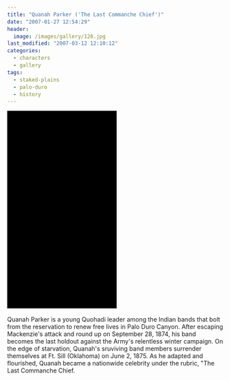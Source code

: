 ```yaml
---
title: "Quanah Parker ('The Last Commanche Chief')"
date: "2007-01-27 12:54:29"
header:
  image: /images/gallery/128.jpg
last_modified: "2007-03-12 12:10:12"
categories:
  - characters
  - gallery
tags:
  - staked-plains
  - palo-duro
  - history
---
```

![128](/images/gallery/128.jpg)

Quanah Parker is a young Quohadi leader among the Indian bands that bolt from the reservation to renew free lives in Palo Duro Canyon. After escaping Mackenzie's attack and round up on September 28, 1874, his band becomes the last holdout against the Army's relentless winter campaign. On the edge of starvation, Quanah's sruviving band members surrender themselves at Ft. Sill (Oklahoma) on June 2, 1875. As he adapted and flourished, Quanah became a nationwide celebrity under the rubric, "The Last Commanche Chief.
